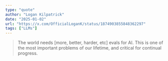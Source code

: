 ```yaml
---
type: "quote"
author: "Logan Kilpatrick"
date: "2025-01-02"
url: "https://x.com/OfficialLoganK/status/1874903855848362297"
tags: ["LLMs"]
---
```


> The world needs [more, better, harder, etc] evals for AI. This is one of the most important problems of our lifetime, and critical for continual progress.